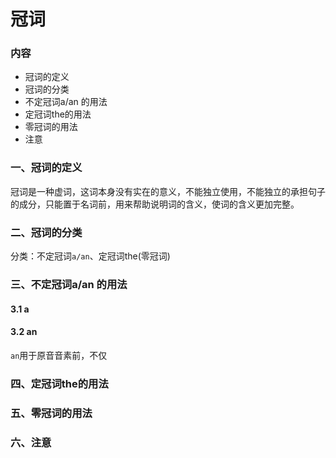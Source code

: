 # 冠词

### 内容

- 冠词的定义
- 冠词的分类
- 不定冠词a/an 的用法
- 定冠词the的用法
- 零冠词的用法
- 注意

### 一、冠词的定义

冠词是一种虚词，这词本身没有实在的意义，不能独立使用，不能独立的承担句子的成分，只能置于名词前，用来帮助说明词的含义，使词的含义更加完整。

### 二、冠词的分类

分类：不定冠词`a/an`、定冠词the(零冠词)

### 三、不定冠词a/an 的用法

#### 3.1 a

#### 3.2 an

`an`用于原音音素前，不仅

### 四、定冠词the的用法

### 五、零冠词的用法

### 六、注意

